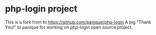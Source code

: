 # php-login project

This is a fork from to https://github.com/panique/php-login
A big "Thank You!" to panique for working on php-login open source project.
 
 
